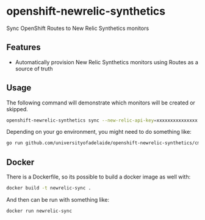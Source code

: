 # openshift-newrelic-synthetics

Sync OpenShift Routes to New Relic Synthetics monitors

## Features

* Automatically provision New Relic Synthetics monitors using Routes as a source of truth

## Usage

The following command will demonstrate which monitors will be created or skipped.

```bash
openshift-newrelic-synthetics sync --new-relic-api-key=xxxxxxxxxxxxxxx --dry-run my-namespace
```

Depending on your go environment, you might need to do something like:

```bash
go run github.com/universityofadelaide/openshift-newrelic-synthetics/cmd/openshift-newrelic-synthetics sync etc etc.
```

## Docker
There is a Dockerfile, so its possible to build a docker image as well with:

```bash
docker build -t newrelic-sync .
```

And then can be run with something like:

```bash
docker run newrelic-sync
```
